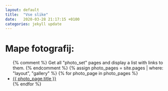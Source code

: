 ```yaml
---
layout: default
title:  "Vse slike"
date:   2020-03-28 21:17:15 +0100
categories: jekyll update
---
```


<h1>Mape fotografij:</h1>
<ul>
  {% comment %}
    Get all "photo_set" pages and display a list with links to them.
  {% endcomment %}
  {% assign photo_pages = site.pages | where: "layout", "gallery" %}
  {% for photo_page in photo_pages %}
    <li>
      <a href="{{ photo_page.url | prepend: site.baseurl }}">{{ photo_page.title }}</a>
    </li>
  {% endfor %}
</ul>